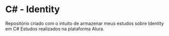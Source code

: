 # C# - Identity

Repositório criado com o intuito de armazenar meus estudos sobre Identity em C#
Estudos realizados na plataforma Alura.
